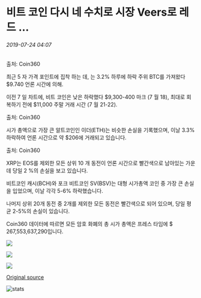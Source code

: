 # 비트 코인 다시 네 수치로 시장 Veers로 레드 ...

###### 2019-07-24 04:07

출처: Coin360

최근 5 자 가격 포인트에 집착 하는 데, 는 3.2% 하루에 하락 주위 BTC를 가져왔다 $9.740 언론 시간에 의해.

이전 7 일 차트에, 비트 코인은 낮은 하락했다 $9,300-400 마크 (7 월 18), 최대로 회복하기 전에 $11,000 주말 거래 시간 (7 월 21-22).

출처: Coin360

시가 총액으로 가장 큰 알트코인인 이더(ETH)는 비슷한 손실을 기록했으며, 이날 3.3% 하락하여 언론 시간으로 약 $206에 거래되고 있습니다.

출처: Coin360

XRP는 EOS를 제외한 모든 상위 10 개 동전이 언론 시간으로 빨간색으로 남아있는 가운데 당일 2 %의 손실을 보고 있습니다.

비트코인 캐시(BCH)와 포크 비트코인 SV(BSV)는 대형 시가총액 코인 중 가장 큰 손실을 입었으며, 이날 각각 5-6% 하락했습니다.

나머지 상위 20개 동전 중 2개를 제외한 모든 동전은 빨간색으로 되어 있으며, 당일 평균 2-5%의 손실이 있습니다.

Coin360 데이터에 따르면 모든 암호 화폐의 총 시가 총액은 프레스 타임에 $ 267,553,637,290입니다.

![](https://s3.cointelegraph.com/storage/uploads/view/828e98128851f79823b1e295130bd1fc.png)

![](https://s3.cointelegraph.com/storage/uploads/view/0629576b94319f4c7b716699382d0cfa.png)

![](https://s3.cointelegraph.com/storage/uploads/view/9b7d514f027973fd4ae3ef916efb2fec.png)

[Original source](https://cointelegraph.com/news/bitcoin-back-to-four-figures-as-market-veers-to-the-red)

![stats](https://c.statcounter.com/11760860/0/a89fa40b/1/ "stats")